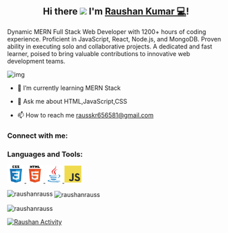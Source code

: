 <h2 align="center">
  Hi there <img src="https://media.giphy.com/media/hvRJCLFzcasrR4ia7z/giphy.gif" width="28"> I'm <a href="linkedin.com/in/Raushan-kumar-2b4750195">Raushan Kumar 💻</a>!
</h2>


Dynamic MERN Full Stack Web Developer with 1200+ hours of coding experience. Proficient in JavaScript, React, Node.js, and MongoDB. Proven ability in executing solo and collaborative projects. A dedicated and fast learner, poised to bring valuable contributions to innovative web development teams.

<img src="https://user-images.githubusercontent.com/74038190/212750672-2f3f2b50-c84f-4ed8-a60a-849ae69ff9df.gif" alt="img" >

- 🌱 I’m currently learning MERN Stack

- 💬 Ask me about HTML,JavaScript,CSS

- 📫 How to reach me rausskr656581@gmail.com

<h3 align="left">Connect with me:</h3>
<p align="left">
</p>

<h3 align="left">Languages and Tools:</h3>
<p align="left"> <a href="https://www.w3schools.com/css/" target="_blank" rel="noreferrer"> <img src="https://raw.githubusercontent.com/devicons/devicon/master/icons/css3/css3-original-wordmark.svg" alt="css3" width="40" height="40"/> </a> <a href="https://www.w3.org/html/" target="_blank" rel="noreferrer"> <img src="https://raw.githubusercontent.com/devicons/devicon/master/icons/html5/html5-original-wordmark.svg" alt="html5" width="40" height="40"/> </a> <a href="https://www.java.com" target="_blank" rel="noreferrer"> <img src="https://raw.githubusercontent.com/devicons/devicon/master/icons/java/java-original.svg" alt="java" width="40" height="40"/> </a> <a href="https://developer.mozilla.org/en-US/docs/Web/JavaScript" target="_blank" rel="noreferrer"> <img src="https://raw.githubusercontent.com/devicons/devicon/master/icons/javascript/javascript-original.svg" alt="javascript" width="40" height="40"/> </a> </p>

<p><img align="left" src="https://github-readme-stats.vercel.app/api/top-langs?username=Suj01&show_icons=true&locale=en&layout=compact" alt="raushanrauss" /></p>

<p>&nbsp;<img align="center" src="https://github-readme-stats.vercel.app/api?username=raushanrauss&show_icons=true&locale=en" alt="raushanrauss" /></p>

<p><img align="center" src="https://github-readme-streak-stats.herokuapp.com/?user=raushanrauss&" alt="raushanrauss" /></p>
<a href="https://github-readme-stats.vercel.app/api/top-langs/?username=raushanrauss&theme=tokyonight"></a>
<a href="https://github.com/raushanrauss"><img alt="Raushan Activity" src="https://github-readme-activity-graph.vercel.app/graph?username=raushanrauss&bg_color=ffcfe9&color=9e4c98&line=9e4c98&point=403d3d&area=true&hide_border=true" /></a>
